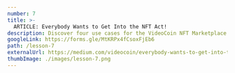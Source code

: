 ```yaml
---
number: 7
title: >-
  ARTICLE: Everybody Wants to Get Into the NFT Act!
description: Discover four use cases for the VideoCoin NFT Marketplace App.
googleLink: https://forms.gle/MtKRPx4fCsoxFjEb6
path: /lesson-7
externalUrl: https://medium.com/videocoin/everybody-wants-to-get-into-the-nft-act-813b29bc024b
thumbImage: ./images/lesson-7.png
---
```

